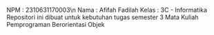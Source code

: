 NPM   : 2310631170003\n
Nama  : Afifah Fadilah
Kelas : 3C - Informatika
Repositori ini dibuat untuk kebutuhan tugas semester 3
Mata Kuliah Pemprograman Berorientasi Objek
